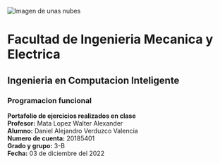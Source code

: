 ![Imagen de unas nubes](https://recursos.ucol.mx/tesis/img/logo_negro.png)
# Facultad de Ingenieria Mecanica y Electrica
## Ingenieria en Computacion Inteligente
### Programacion funcional  
**Portafolio de ejercicios realizados en clase**  
**Profesor:** Mata Lopez Walter Alexander  
**Alumno:** Daniel Alejandro Verduzco Valencia  
**Numero de cuenta:** 20185401  
**Grado y grupo:** 3-B  
**Fecha:** 03 de diciembre del 2022
